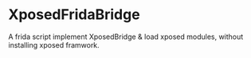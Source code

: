 # XposedFridaBridge
A frida script implement XposedBridge &amp; load xposed modules, without installing xposed framwork.
